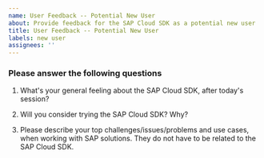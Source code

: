 ```yaml
---
name: User Feedback -- Potential New User
about: Provide feedback for the SAP Cloud SDK as a potential new user
title: User Feedback -- Potential New User
labels: new user
assignees: ''
---
```


### Please answer the following questions
1. What's your general feeling about the SAP Cloud SDK, after today's session?
<!-- Please provide your answer here.-->

2. Will you consider trying the SAP Cloud SDK? Why?
<!-- Please provide your answer here.-->

3. Please describe your top challenges/issues/problems and use cases, when working with SAP solutions. They do not have to be related to the SAP Cloud SDK.
<!-- Please provide your answer here.-->
